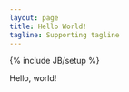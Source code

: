 ```yaml
---
layout: page
title: Hello World!
tagline: Supporting tagline
---
```

{% include JB/setup %}

Hello, world!

